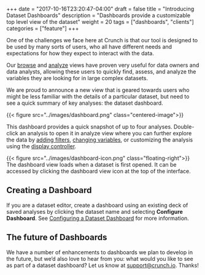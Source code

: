 +++
date = "2017-10-16T23:20:47-04:00"
draft = false
title = "Introducing Dataset Dashboards"
description = "Dashboards provide a customizable top level view of the dataset"
weight = 20
tags = ["dashboards", "clients"]
categories = ["feature"]
+++

One of the challenges we face here at Crunch is that our tool is designed to be used by many sorts of users, who all have different needs and expectations for how they expect to interact with the data.

Our [browse](http://support.crunch.io/crunch/crunch_browsing.html) and [analyze](http://support.crunch.io/crunch/crunch_analyzing-data.html) views have proven very useful for data owners and data analysts, allowing these users to quickly find, assess, and analyze the variables they are looking for in large complex datasets.

We are proud to announce a new view that is geared towards users who might be less familiar with the details of a particular dataset, but need to see a quick summary of key analyses: the dataset dashboard.

{{< figure src="../images/dashboard.png" class="centered-image">}}

This dashboard provides a quick snapshot of up to four analyses. Double-click an analysis to open it in analyze view where you can further explore the data by [adding filters](http://support.crunch.io/crunch/crunch_filtering-data.html), [changing variables](http://support.crunch.io/crunch/crunch_analyzing-data.html), or customizing the analysis using the [display controller](http://support.crunch.io/crunch/crunch_variable-display-in-expanded-view.html).

{{< figure src="../images/dashboard-icon.png" class="floating-right">}}
The dashboard view loads when a dataset is first opened. It can be accessed by clicking the dashboard view icon at the top of the interface.

## Creating a Dashboard

If you are a dataset editor, create a dashboard using an existing deck of saved analyses by clicking the dataset name and selecting **Configure Dashboard**. See [Configuring a Dataset Dashboard](http://support.crunch.io/crunch/crunch_dashboards.html) for more information.

## The future of Dashboards
We have a number of enhancements to dashboards we plan to develop in the future, but we’d also love to hear from you: what would you like to see as part of a dataset dashboard? Let us know at support@crunch.io. Thanks!
